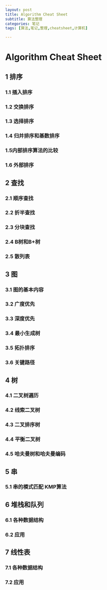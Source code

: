 ```yaml
---
layout: post
title: Algorithm Cheat Sheet
subtitle: 算法整理
categories: 笔记
tags: [算法,笔记,整理,cheatsheet,计算机]

---
```


# Algorithm Cheat Sheet

## 1 排序

 ### 1.1 插入排序

### 1.2 交换排序

### 1.3 选择排序

### 1.4 归并排序和基数排序

### 1.5内部排序算法的比较

### 1.6 外部排序

## 2 查找

### 2.1 顺序查找

### 2.2 折半查找

### 2.3 分块查找

### 2.4 B树和B+树

### 2.5 散列表

## 3 图

### 3.1 图的基本内容

### 3.2 广度优先

### 3.3 深度优先

### 3.4 最小生成树

### 3.5 拓扑排序

### 3.6 关键路径

## 4 树

### 4.1 二叉树遍历

### 4.2 线索二叉树

### 4.3 二叉排序树

### 4.4 平衡二叉树

### 4.5 哈夫曼树和哈夫曼编码

## 5 串

### 5.1 串的模式匹配 KMP算法

## 6 堆栈和队列

### 6.1 各种数据结构

### 6.2 应用

## 7 线性表

### 7.1 各种数据结构

### 7.2 应用

